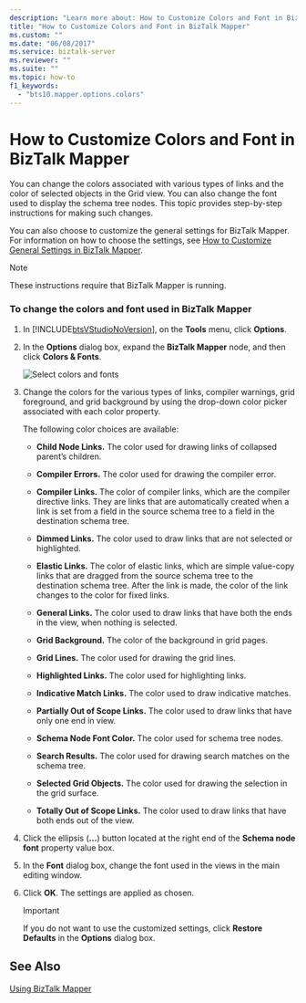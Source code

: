 ```yaml
---
description: "Learn more about: How to Customize Colors and Font in BizTalk Mapper"
title: "How to Customize Colors and Font in BizTalk Mapper"
ms.custom: ""
ms.date: "06/08/2017"
ms.service: biztalk-server
ms.reviewer: ""
ms.suite: ""
ms.topic: how-to
f1_keywords: 
  - "bts10.mapper.options.colors"
---
```

# How to Customize Colors and Font in BizTalk Mapper
You can change the colors associated with various types of links and the color of selected objects in the Grid view. You can also change the font used to display the schema tree nodes. This topic provides step-by-step instructions for making such changes.  
  
 You can also choose to customize the general settings for BizTalk Mapper. For information on how to choose the settings, see [How to Customize General Settings in BizTalk Mapper](../core/how-to-customize-general-settings-in-biztalk-mapper.md).  
  
> [!NOTE]
>  These instructions require that BizTalk Mapper is running.  
  
### To change the colors and font used in BizTalk Mapper  
  
1. In [!INCLUDE[btsVStudioNoVersion](../includes/btsvstudionoversion-md.md)], on the **Tools** menu, click **Options**.  
  
2. In the **Options** dialog box, expand the **BizTalk Mapper** node, and then click **Colors & Fonts**.  
  
    ![Select colors and fonts](../core/media/colorsfonts-options.gif "ColorsFonts_Options")  
  
3. Change the colors for the various types of links, compiler warnings, grid foreground, and grid background by using the drop-down color picker associated with each color property.  
  
    The following color choices are available:  
  
   -   **Child Node Links.** The color used for drawing links of collapsed parent’s children.  
  
   -   **Compiler Errors.** The color used for drawing the compiler error.  
  
   -   **Compiler Links.** The color of compiler links, which are the compiler directive links. They are links that are automatically created when a link is set from a field in the source schema tree to a field in the destination schema tree.  
  
   -   **Dimmed Links.** The color used to draw links that are not selected or highlighted.  
  
   -   **Elastic Links.** The color of elastic links, which are simple value-copy links that are dragged from the source schema tree to the destination schema tree. After the link is made, the color of the link changes to the color for fixed links.  
  
   -   **General Links.** The color used to draw links that have both the ends in the view, when nothing is selected.  
  
   -   **Grid Background.** The color of the background in grid pages.  
  
   -   **Grid Lines.** The color used for drawing the grid lines.  
  
   -   **Highlighted Links.** The color used for highlighting links.  
  
   -   **Indicative Match Links.** The color used to draw indicative matches.  
  
   -   **Partially Out of Scope Links.** The color used to draw links that have only one end in view.  
  
   -   **Schema Node Font Color.** The color used for schema tree nodes.  
  
   -   **Search Results.** The color used for drawing search matches on the schema tree.  
  
   -   **Selected Grid Objects.** The color used for drawing the selection in the grid surface.  
  
   -   **Totally Out of Scope Links.** The color used to draw links that have both ends out of the view.  
  
4. Click the ellipsis (**…**) button located at the right end of the **Schema node font** property value box.  
  
5. In the **Font** dialog box, change the font used in the views in the main editing window.  
  
6. Click **OK**. The settings are applied as chosen.  
  
   > [!IMPORTANT]
   >  If you do not want to use the customized settings, click **Restore Defaults** in the **Options** dialog box.  
  
## See Also  
 [Using BizTalk Mapper](../core/using-biztalk-mapper.md)
